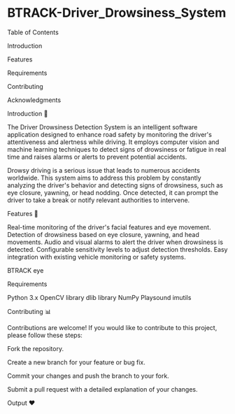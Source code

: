 # BTRACK-Driver_Drowsiness_System
Table of Contents

Introduction

Features

Requirements

Contributing

Acknowledgments

Introduction 🎯

The Driver Drowsiness Detection System is an intelligent software application designed to enhance road safety by monitoring the driver's attentiveness and alertness while driving. It employs computer vision and machine learning techniques to detect signs of drowsiness or fatigue in real time and raises alarms or alerts to prevent potential accidents.

Drowsy driving is a serious issue that leads to numerous accidents worldwide. This system aims to address this problem by constantly analyzing the driver's behavior and detecting signs of drowsiness, such as eye closure, yawning, or head nodding. Once detected, it can prompt the driver to take a break or notify relevant authorities to intervene.

Features 📌

Real-time monitoring of the driver's facial features and eye movement. Detection of drowsiness based on eye closure, yawning, and head movements. Audio and visual alarms to alert the driver when drowsiness is detected. Configurable sensitivity levels to adjust detection thresholds. Easy integration with existing vehicle monitoring or safety systems.

BTRACK eye

Requirements

Python 3.x OpenCV library dlib library NumPy Playsound imutils

Contributing 📊

Contributions are welcome! If you would like to contribute to this project, please follow these steps:

Fork the repository.

Create a new branch for your feature or bug fix.

Commit your changes and push the branch to your fork.

Submit a pull request with a detailed explanation of your changes.

Output ❤️
